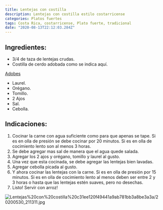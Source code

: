 ```yaml
---
title: Lentejas con costilla
description: Lentejas con costilla estilo costarricense
categories: Platos fuertes
tags: Costa Rica, costarricense, Plato fuerte, tradicional
date: "2020-08-13T22:12:03.284Z"
---
```


## Ingredientes:

- 3/4 de taza de lentejas crudas.
- Costilla de cerdo adobada como se indica aquí.

[Adobes ](/Adobes/Adobes/)

- Laurel.
- Orégano.
- Tomillo.
- 2 Ajos
- Sal.
- Cebolla.

## Indicaciones:

1. Cocinar la carne con agua suficiente como para que apenas se tape. Si es en olla de presión se debe cocinar por 20 minutos. Si es en olla de cocimiento lento son al menos 3 horas.
2. Se debe agregar mas sal de manera que el agua quede salada. 
3. Agregar los 2 ajos y orégano, tomillo y laurel al gusto.
4. Una vez que esta cocinada, se debe agregar las lentejas bien lavadas.
5. Agregar cebolla picada al gusto.
6. Y ahora cocinar las lentejas con la carne. Si es en olla de presión por 15 minutos. Si es en olla de cocimiento lento al menos deben ser entre 2 y 3 horas o hasta que las lentejas estén suaves, pero no desechas.
7. Listo! Servir con arroz!

![Lentejas%20con%20costilla%20c31ee120f49441a9ab781bb3a8be3a3a/20200530_211311.jpg](Lentejas%20con%20costilla%20c31ee120f49441a9ab781bb3a8be3a3a/20200530_211311.jpg)